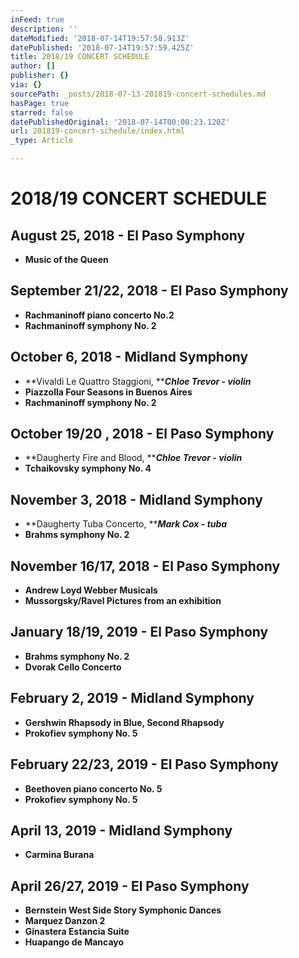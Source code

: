 ```yaml
---
inFeed: true
description: ''
dateModified: '2018-07-14T19:57:58.913Z'
datePublished: '2018-07-14T19:57:59.425Z'
title: 2018/19 CONCERT SCHEDULE
author: []
publisher: {}
via: {}
sourcePath: _posts/2018-07-13-201819-concert-schedules.md
hasPage: true
starred: false
datePublishedOriginal: '2018-07-14T00:00:23.120Z'
url: 201819-concert-schedule/index.html
_type: Article

---
```

# 2018/19 CONCERT SCHEDULE

## August 25, 2018 - El Paso Symphony

* **Music of the Queen**

## September 21/22, 2018 - El Paso Symphony

* **Rachmaninoff piano concerto No.2**
* **Rachmaninoff symphony No. 2**

## October 6, 2018 - Midland Symphony

* **Vivaldi Le Quattro Staggioni, **_**Chloe Trevor - violin**_
* **Piazzolla Four Seasons in Buenos Aires**
* **Rachmaninoff symphony No. 2**

## October 19/20 , 2018 - El Paso Symphony

* **Daugherty Fire and Blood, **_**Chloe Trevor - violin**_
* **Tchaikovsky symphony No. 4**

## November 3, 2018 - Midland Symphony

* **Daugherty Tuba Concerto, **_**Mark Cox - tuba**_
* **Brahms symphony No. 2**

## November 16/17, 2018 - El Paso Symphony

* **Andrew Loyd Webber Musicals**
* **Mussorgsky/Ravel Pictures from an exhibition**

## January 18/19, 2019 - El Paso Symphony

* **Brahms symphony No. 2**
* **Dvorak Cello Concerto**

## February 2, 2019 - Midland Symphony

* **Gershwin Rhapsody in Blue, Second Rhapsody**
* **Prokofiev symphony No. 5**

## February 22/23, 2019 - El Paso Symphony

* **Beethoven piano concerto No. 5**
* **Prokofiev symphony No. 5**

## April 13, 2019 - Midland Symphony

* **Carmina Burana**

## April 26/27, 2019 - El Paso Symphony

* **Bernstein West Side Story Symphonic Dances**
* **Marquez Danzon 2**
* **Ginastera Estancia Suite**
* **Huapango de Mancayo**